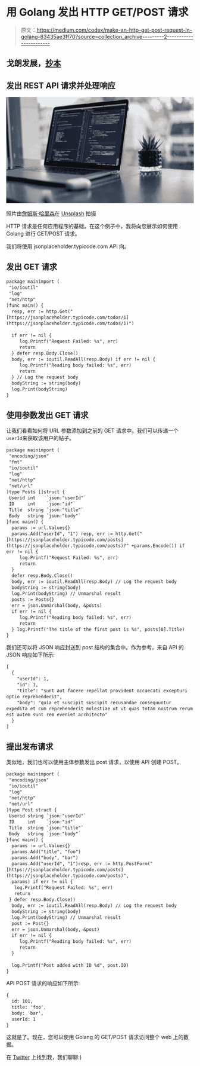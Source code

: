 # 用 Golang 发出 HTTP GET/POST 请求

> 原文：<https://medium.com/codex/make-an-http-get-post-request-in-golang-83435ae3ff70?source=collection_archive---------2----------------------->

## 戈朗发展，[抄本](http://medium.com/codex)

## 发出 REST API 请求并处理响应

![](img/e8bb1cf16cb4a572ca22e2c6ef67a5a4.png)

照片由[詹姆斯·哈里森](https://unsplash.com/@jstrippa?utm_source=medium&utm_medium=referral)在 [Unsplash](https://unsplash.com?utm_source=medium&utm_medium=referral) 拍摄

HTTP 请求是任何应用程序的基础。在这个例子中，我将向您展示如何使用 Golang 进行 GET/POST 请求。

我们将使用 jsonplaceholder.typicode.com API 向。

## 发出 GET 请求

```
package mainimport (
 "io/ioutil"
 "log"
 "net/http"
)func main() {
  resp, err := http.Get("[https://jsonplaceholder.typicode.com/todos/1](https://jsonplaceholder.typicode.com/todos/1)")

  if err != nil {
     log.Printf("Request Failed: %s", err)
     return
  } defer resp.Body.Close()
  body, err := ioutil.ReadAll(resp.Body) if err != nil {
     log.Printf("Reading body failed: %s", err)
     return
  } // Log the request body 
  bodyString := string(body)
  log.Print(bodyString)
}
```

## 使用参数发出 GET 请求

让我们看看如何将 URL 参数添加到之前的 GET 请求中。我们可以传递一个`userId`来获取该用户的帖子。

```
package mainimport (
 "encoding/json"
 "fmt"
 "io/ioutil"
 "log"
 "net/http"
 "net/url"
)type Posts []struct {
 Userid int    `json:"userId"`
 ID     int    `json:"id"`
 Title  string `json:"title"`
 Body   string `json:"body"`
}func main() {
  params := url.Values{}
  params.Add("userId", "1") resp, err := http.Get("[https://jsonplaceholder.typicode.com/posts](https://jsonplaceholder.typicode.com/posts)?" +params.Encode()) if err != nil {
     log.Printf("Request Failed: %s", err)
     return
  }
  defer resp.Body.Close()
  body, err := ioutil.ReadAll(resp.Body) // Log the request body  
  bodyString := string(body)
  log.Print(bodyString) // Unmarshal result
  posts := Posts{}
  err = json.Unmarshal(body, &posts)
  if err != nil {
     log.Printf("Reading body failed: %s", err)
     return
  } log.Printf("The title of the first post is %s", posts[0].Title)
}
```

我们还可以将 JSON 响应封送到 post 结构的集合中。作为参考，来自 API 的 JSON 响应如下所示:

```
[
  {
    "userId": 1,
    "id": 1,
    "title": "sunt aut facere repellat provident occaecati excepturi optio reprehenderit",
    "body": "quia et suscipit suscipit recusandae consequuntur expedita et cum reprehenderit molestiae ut ut quas totam nostrum rerum est autem sunt rem eveniet architecto"
  }
]
```

## 提出发布请求

类似地，我们也可以使用主体参数发出 post 请求，以使用 API 创建 POST。

```
package mainimport (
 "encoding/json"
 "io/ioutil"
 "log"
 "net/http"
 "net/url"
)type Post struct {
 Userid string `json:"userId"`
 ID     int    `json:"id"`
 Title  string `json:"title"`
 Body   string `json:"body"`
}func main() {
  params := url.Values{}
  params.Add("title", "foo")
  params.Add("body", "bar")
  params.Add("userId", "1")resp, err := http.PostForm("[https://jsonplaceholder.typicode.com/posts](https://jsonplaceholder.typicode.com/posts)",
  params) if err != nil {   
   log.Printf("Request Failed: %s", err)
   return
 } defer resp.Body.Close()
  body, err := ioutil.ReadAll(resp.Body) // Log the request body 
  bodyString := string(body)
  log.Print(bodyString) // Unmarshal result
  post := Post{}
  err = json.Unmarshal(body, &post)
  if err != nil {
     log.Printf("Reading body failed: %s", err)
     return
  }

  log.Printf("Post added with ID %d", post.ID)
}
```

API POST 请求的响应如下所示:

```
{
  id: 101,
  title: 'foo',
  body: 'bar',
  userId: 1
}
```

这就是了。现在，您可以使用 Golang 的 GET/POST 请求访问整个 web 上的数据。

在 [Twitter](https://twitter.com/sssaini_) 上找到我，我们聊聊:)